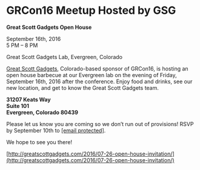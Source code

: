 
# GRCon16 Meetup Hosted by GSG

**Great Scott Gadgets Open House**

September 16th, 2016<br />
5 PM &#8211; 8 PM

Great Scott Gadgets Lab, Evergreen, Colorado

[Great Scott Gadgets](https://greatscottgadgets.com/), Colorado-based sponsor of GRCon16, is hosting an open house barbecue at our Evergreen lab on the evening of Friday, September 16th, 2016 after the conference. Enjoy food and drinks, see our new location, and get to know the Great Scott Gadgets team.

**31207 Keats Way**<br />
**Suite 101**<br />
**Evergreen, Colorado 80439**

Please let us know you are coming so we don&#8217;t run out of provisions! RSVP by September 10th to [[email&#160;protected]](/cdn-cgi/l/email-protection#6e070008012e091c0b0f1a1d0d011a1a090f0a090b1a1d400d0103).

We hope to see you there!

[http://greatscottgadgets.com/2016/07-26-open-house-invitation/](http://greatscottgadgets.com/2016/07-26-open-house-invitation/)
